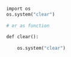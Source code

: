 


  

```python
import os  
os.system("clear")  
  
# or as function  
  
def clear():  
  
	os.system("clear")
```
